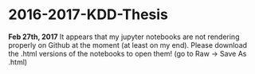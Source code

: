 # 2016-2017-KDD-Thesis
**Feb 27th, 2017**
It appears that my jupyter notebooks are not rendering properly on Github at the moment (at least on my end). Please download the .html versions of the notebooks to open them! (go to Raw -> Save As .html)
